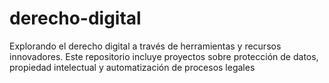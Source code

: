 # derecho-digital
Explorando el derecho digital a través de herramientas y recursos innovadores. Este repositorio incluye proyectos sobre protección de datos, propiedad intelectual y automatización de procesos legales
